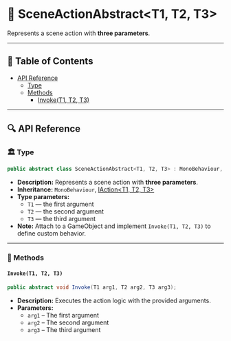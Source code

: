 # 🧩 SceneActionAbstract&lt;T1, T2, T3&gt;

Represents a scene action with **three parameters**.

---

## 📑 Table of Contents

- [API Reference](#-api-reference)
  - [Type](#-type)
  - [Methods](#-methods)
    - [Invoke(T1, T2, T3)](#invoket1-t2-t3)

---

## 🔍 API Reference

### 🏛️ Type <div id="-type"></div>

```csharp
public abstract class SceneActionAbstract<T1, T2, T3> : MonoBehaviour, IAction<T1, T2, T3>
```
- **Description:** Represents a scene action with **three parameters**.
- **Inheritance:** `MonoBehaviour`, [IAction&lt;T1, T2, T3&gt;](IAction%603.md)
- **Type parameters:**
    - `T1` — the first argument
    - `T2` — the second argument
    - `T3` — the third argument
- **Note:** Attach to a GameObject and implement `Invoke(T1, T2, T3)` to define custom behavior.

---

### 🏹 Methods

#### `Invoke(T1, T2, T3)`

```csharp
public abstract void Invoke(T1 arg1, T2 arg2, T3 arg3);
```

- **Description:** Executes the action logic with the provided arguments.
- **Parameters:**
    - `arg1` – The first argument
    - `arg2` – The second argument
    - `arg3` – The third argument